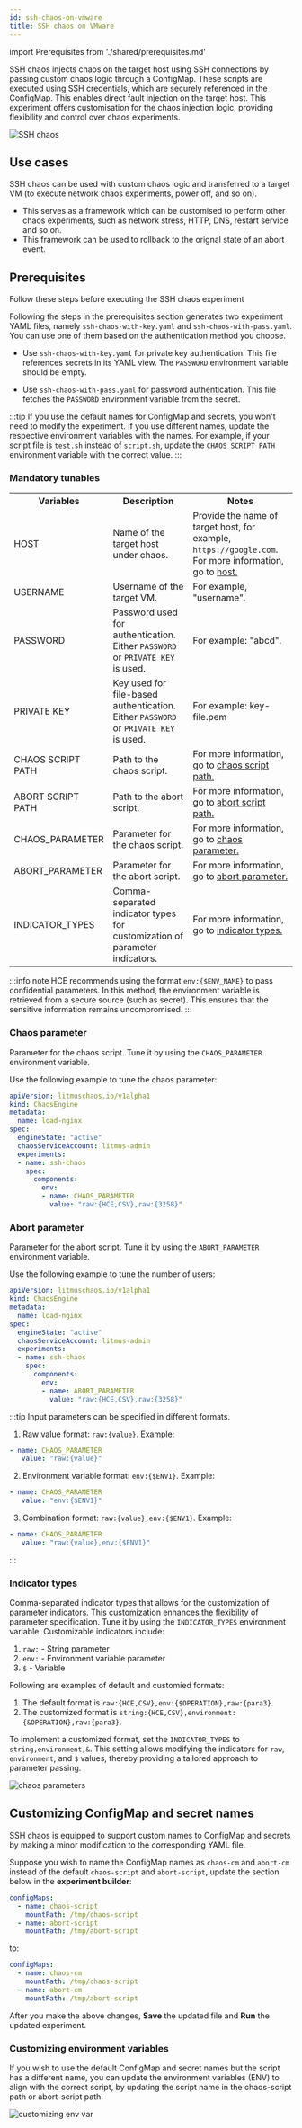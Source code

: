 ```yaml
---
id: ssh-chaos-on-vmware
title: SSH chaos on VMware
---
```

import Prerequisites from './shared/prerequisites.md'

SSH chaos injects chaos on the target host using SSH connections by passing custom chaos logic through a ConfigMap. These scripts are executed using SSH credentials, which are securely referenced in the ConfigMap. This enables direct fault injection on the target host. This experiment offers customisation for the chaos injection logic, providing flexibility and control over chaos experiments.

![SSH chaos](./static/images/ssh-chaos-on-vmware.png)

## Use cases

SSH chaos can be used with custom chaos logic and transferred to a target VM (to execute network chaos experiments, power off, and so on).
- This serves as a framework which can be customised to perform other chaos experiments, such as network stress, HTTP, DNS, restart service and so on.
- This framework can be used to rollback to the orignal state of an abort event.

## Prerequisites
<accordion color="blue">
<summary>Follow these steps before executing the SSH chaos experiment</summary>

<Prerequisites />

</accordion>

Following the steps in the prerequisites section generates two experiment YAML files, namely `ssh-chaos-with-key.yaml` and `ssh-chaos-with-pass.yaml`. You can use one of them based on the authentication method you choose.

* Use `ssh-chaos-with-key.yaml` for private key authentication. This file references secrets in its YAML view. The `PASSWORD` environment variable should be empty.

* Use `ssh-chaos-with-pass.yaml` for password authentication. This file fetches the `PASSWORD` environment variable from the secret.

:::tip
If you use the default names for ConfigMap and secrets, you won't need to modify the experiment. If you use different names, update the respective environment variables with the names. For example, if your script file is `test.sh` instead of `script.sh`, update the `CHAOS SCRIPT PATH` environment variable with the correct value.
:::

  <h3>Mandatory tunables</h3>
    <table>
        <tr>
            <th> Variables </th>
            <th> Description </th>
            <th> Notes </th>
        </tr>
        <tr>
            <td> HOST </td>
            <td> Name of the target host under chaos. </td>
            <td> Provide the name of target host, for example, <code>https://google.com</code>. For more information, go to <a href="#target-host"> host.</a></td>
        </tr>
        <tr>
            <td> USERNAME </td>
            <td> Username of the target VM. </td>
            <td> For example, "username".</td>
        </tr>
        <tr>
            <td> PASSWORD </td>
            <td> Password used for authentication. Either <code>PASSWORD</code> or <code>PRIVATE KEY</code> is used. </td>
            <td> For example: "abcd".</td>
        </tr>
        <tr>
            <td> PRIVATE KEY </td>
            <td> Key used for file-based authentication. Either <code>PASSWORD</code> or <code>PRIVATE KEY</code> is used. </td>
            <td> For example: key-file.pem </td>
        </tr>
        <tr>
            <td> CHAOS SCRIPT PATH </td>
            <td> Path to the chaos script. </td>
            <td> For more information, go to <a href="#target-host"> chaos script path.</a></td>
        </tr>
        <tr>
            <td> ABORT SCRIPT PATH </td>
            <td> Path to the abort script. </td>
            <td> For more information, go to <a href="#target-host"> abort script path.</a></td>
        </tr>
        <tr>
            <td> CHAOS_PARAMETER </td>
            <td> Parameter for the chaos script. </td>
            <td> For more information, go to <a href="#chaos-parameter"> chaos parameter.</a></td>
        </tr>
        <tr>
            <td> ABORT_PARAMETER </td>
            <td> Parameter for the abort script. </td>
            <td> For more information, go to <a href="#abort-parameter"> abort parameter.</a></td>
        </tr>
        <tr>
            <td> INDICATOR_TYPES </td>
            <td> Comma-separated indicator types for customization of parameter indicators. </td>
            <td> For more information, go to <a href="#indicator-types"> indicator types.</a></td>
        </tr>
    </table>

:::info note
HCE recommends using the format `env:{$ENV_NAME}` to pass confidential parameters. In this method, the environment variable is retrieved from a secure source (such as secret). This ensures that the sensitive information remains uncompromised.
:::

### Chaos parameter

Parameter for the chaos script. Tune it by using the `CHAOS_PARAMETER` environment variable.

Use the following example to tune the chaos parameter:

[embedmd]:# (./static/manifests/ssh-chaos-on-vmware/chaos-parameter.yaml yaml)
```yaml
apiVersion: litmuschaos.io/v1alpha1
kind: ChaosEngine
metadata:
  name: load-nginx
spec:
  engineState: "active"
  chaosServiceAccount: litmus-admin
  experiments:
  - name: ssh-chaos
    spec:
      components:
        env:
        - name: CHAOS_PARAMETER
          value: "raw:{HCE,CSV},raw:{3258}"
```

### Abort parameter

Parameter for the abort script. Tune it by using the `ABORT_PARAMETER` environment variable.

Use the following example to tune the number of users:

[embedmd]:# (./static/manifests/ssh-chaos-on-vmware/abort-parameter.yaml yaml)
```yaml
apiVersion: litmuschaos.io/v1alpha1
kind: ChaosEngine
metadata:
  name: load-nginx
spec:
  engineState: "active"
  chaosServiceAccount: litmus-admin
  experiments:
  - name: ssh-chaos
    spec:
      components:
        env:
        - name: ABORT_PARAMETER
          value: "raw:{HCE,CSV},raw:{3258}"
```

:::tip
Input parameters can be specified in different formats.
1. Raw value format: `raw:{value}`. Example:
```yaml
- name: CHAOS_PARAMETER
   value: "raw:{value}"
```

2. Environment variable format: `env:{$ENV1}`. Example:
```yaml
- name: CHAOS_PARAMETER
   value: "env:{$ENV1}"
```

3. Combination format: `raw:{value},env:{$ENV1}`. Example:
```yaml
- name: CHAOS_PARAMETER
   value: "raw:{value},env:{$ENV1}"
```
:::

### Indicator types 

Comma-separated indicator types that allows for the customization of parameter indicators. This customization enhances the flexibility of parameter specification. Tune it by using the `INDICATOR_TYPES` environment variable.
Customizable indicators include:
1. `raw:` - String parameter
2. `env:` - Environment variable parameter
3. `$` - Variable

Following are examples of default and customied formats:
1. The default format is `raw:{HCE,CSV},env:{$OPERATION},raw:{para3}`.
2. The customized format is `string:{HCE,CSV},environment:{&OPERATION},raw:{para3}`. 

To implement a customized format, set the `INDICATOR_TYPES` to `string,environment,&`. This setting allows modifying the indicators for `raw`, `environment`, and `$` values, thereby providing a tailored approach to parameter passing.

![chaos parameters](./static/images/prerequisites/chaos-parameter.png)

## Customizing ConfigMap and secret names
SSH chaos is equipped to support custom names to ConfigMap and secrets by making a minor modification to the corresponding YAML file.

Suppose you wish to name the ConfigMap names as `chaos-cm` and `abort-cm` instead of the default `chaos-script` and `abort-script`, update the section below in the **experiment builder**:
```yaml
configMaps:
  - name: chaos-script
    mountPath: /tmp/chaos-script
  - name: abort-script
    mountPath: /tmp/abort-script
```

to:
```yaml
configMaps:
  - name: chaos-cm
    mountPath: /tmp/chaos-script
  - name: abort-cm
    mountPath: /tmp/abort-script
```

After you make the above changes, **Save** the updated file and **Run** the updated experiment.

### Customizing environment variables

If you wish to use the default ConfigMap and secret names but the script has a different name, you can update the environment variables (ENV) to align with the correct script, by updating the script name in the chaos-script path or abort-script path.

![customizing env var](./static/images/prerequisites/customize-env.png)
